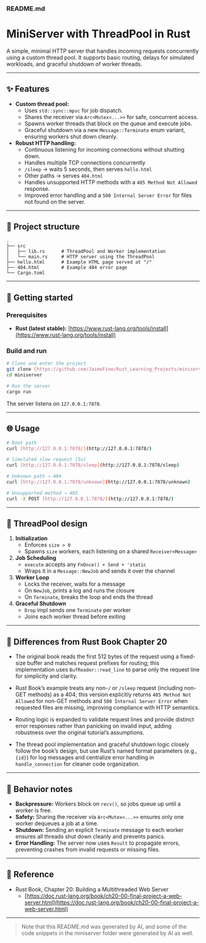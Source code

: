 ### README.md

# MiniServer with ThreadPool in Rust

A simple, minimal HTTP server that handles incoming requests concurrently using a custom thread pool. It supports basic routing, delays for simulated workloads, and graceful shutdown of worker threads.

---

## ✨ Features

* **Custom thread pool:**
    * Uses `std::sync::mpsc` for job dispatch.
    * Shares the receiver via `Arc<Mutex<...>>` for safe, concurrent access.
    * Spawns worker threads that block on the queue and execute jobs.
    * Graceful shutdown via a new `Message::Terminate` enum variant, ensuring workers shut down cleanly.
* **Robust HTTP handling:**
    * Continuous listening for incoming connections without shutting down.
    * Handles multiple TCP connections concurrently 
    * `/sleep` → waits 5 seconds, then serves `hello.html`
    * Other paths → serves `404.html`
    * Handles unsupported HTTP methods with a `405 Method Not Allowed` response.
    * Improved error handling and a `500 Internal Server Error` for files not found on the server.  

---

## 📂 Project structure

```text
.
├── src
│   ├── lib.rs      # ThreadPool and Worker implementation
│   └── main.rs     # HTTP server using the ThreadPool
├── hello.html      # Example HTML page served at "/"
├── 404.html        # Example 404 error page
└── Cargo.toml
```

-----

## 🚀 Getting started

### Prerequisites

  * **Rust (latest stable):** [https://www.rust-lang.org/tools/install](https://www.rust-lang.org/tools/install)

### Build and run

```bash
# Clone and enter the project
git clone [https://github.com/JaimeFine/Rust_Learning_Projects/miniserver.git](https://github.com/JaimeFine/Rust_Learning_Projects/miniserver.git)
cd miniserver

# Run the server
cargo run
```

The server listens on `127.0.0.1:7878`.

-----

## 🌐 Usage

```bash
# Root path
curl [http://127.0.0.1:7878/](http://127.0.0.1:7878/)

# Simulated slow request (5s)
curl [http://127.0.0.1:7878/sleep](http://127.0.0.1:7878/sleep)

# Unknown path → 404
curl [http://127.0.0.1:7878/unknown](http://127.0.0.1:7878/unknown)

# Unsupported method → 405
curl -X POST [http://127.0.0.1:7878/](http://127.0.0.1:7878/)
```

-----

## 🧵 ThreadPool design

1. **Initialization**  
   - Enforces `size > 0`  
   - Spawns `size` workers, each listening on a shared `Receiver<Message>`  
2. **Job Scheduling**  
   - `execute` accepts any `FnOnce() + Send + 'static`  
   - Wraps it in a `Message::NewJob` and sends it over the channel  
3. **Worker Loop**  
   - Locks the receiver, waits for a message  
   - On `NewJob`, prints a log and runs the closure  
   - On `Terminate`, breaks the loop and ends the thread  
4. **Graceful Shutdown**  
   - `Drop` impl sends one `Terminate` per worker  
   - Joins each worker thread before exiting 

-----

## 🦀 Differences from Rust Book Chapter 20

- The original book reads the first 512 bytes of the request using a fixed-size buffer and matches request prefixes for routing; this implementation uses `BufReader::read_line` to parse only the request line for simplicity and clarity.  

- Rust Book’s example treats any non-`/` or `/sleep` request (including non-GET methods) as a 404; this version explicitly returns `405 Method Not Allowed` for non-GET methods and `500 Internal Server Error` when requested files are missing, improving compliance with HTTP semantics.  

- Routing logic is expanded to validate request lines and provide distinct error responses rather than panicking on invalid input, adding robustness over the original tutorial’s assumptions.  

- The thread pool implementation and graceful shutdown logic closely follow the book’s design, but use Rust’s named format parameters (e.g., `{id}`) for log messages and centralize error handling in `handle_connection` for cleaner code organization.  

-----

## 🧪 Behavior notes

  * **Backpressure:** Workers block on `recv()`, so jobs queue up until a worker is free.
  * **Safety:** Sharing the receiver via `Arc<Mutex<...>>` ensures only one worker dequeues a job at a time.
  * **Shutdown:** Sending an explicit `Terminate` message to each worker ensures all threads shut down cleanly and prevents panics.
  * **Error Handling:** The server now uses `Result` to propagate errors, preventing crashes from invalid requests or missing files.

-----

## 📖 Reference

  * Rust Book, Chapter 20: Building a Multithreaded Web Server
      * [https://doc.rust-lang.org/book/ch20-00-final-project-a-web-server.html](https://doc.rust-lang.org/book/ch20-00-final-project-a-web-server.html)

-----

> Note that this README.md was generated by AI, and some of the code snippets in the miniserver folder were generated by AI as well.

<!--

## Customization & Next Steps

- Adjust thread pool size in `main.rs` based on expected concurrency  
- Extend routing logic to serve additional files or dynamic content  
- Implement logging middleware or timeouts on connections  
- Add support for POST requests and more HTTP headers  

-->